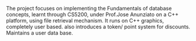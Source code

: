 The project focuses on implementing the Fundamentals of database concepts, learnt through CS5200, under Prof.Jose Anunziato on a C++ platform, using file retrieval mechanism. It runs on C++ graphics, completely user based. also introduces a token/ point system for discounts. Maintains a user data base.
